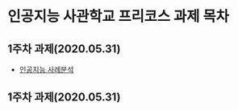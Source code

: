 # 인공지능 사관학교 프리코스 과제 목차

## 1주차 과제(2020.05.31)
* [인공지능 사례분석](https://github.com/gisungPark/AISchool/blob/master/1%EC%A3%BC%EC%B0%A8%EA%B3%BC%EC%A0%9C.ipynb)

## 1주차 과제(2020.05.31)
